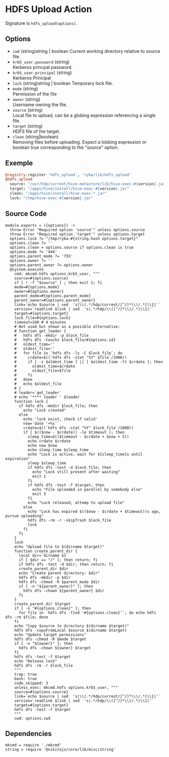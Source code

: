 
# HDFS Upload Action

Signature is `hdfs_upload(options)`.

## Options

* `cwd` (string)string | boolean
  Current working directory relative to source file.
* `krb5_user.password` (string)   
  Kerberos princpal password.
* `krb5_user.principal` (string)   
  Kerberos Principal
* `lock` (string)string | boolean
  Temporary lock file.
* `mode` (string)   
  Permission of the file
* `owner` (string)   
  Username owning the file.
* `source` (string)   
  Local file to upload, can be a globing expression referencing a single file.
* `target` (string)   
  HDFS file of the target.
* `clean` (string|boolean)   
  Removing files before uploading. Expect a lobbing expression or boolean true
  corresponding to the "source" option.

## Exemple

```coffee
@registry.register 'hdfs_upload', 'ryba/lib/hdfs_upload'
@hdfs_upload
  source: "/usr/hdp/current/hive-metastore/lib/hive-exec-#{version}.jar"
  target: "/apps/hive/install/hive-exec-#{version}.jar"
  clean: "/apps/hive/install/hive-exec-*.jar"
  lock: "/tmp/hive-exec-#{version}.jar"
```

## Source Code

    module.exports = ({options}) ->
      throw Error "Required option 'source'" unless options.source
      throw Error "Required option 'target'" unless options.target
      options.lock ?= "/tmp/ryba-#{string.hash options.target}"
      options.clean ?= ''
      options.clean = options.source if options.clean is true
      options.mode ?= '444'
      options.parent_mode ?= '755'
      options.owner ?= ''
      options.parent_owner ?= options.owner
      @system.execute
        cmd: mkcmd.hdfs options.krb5_user, """
        source=#{options.source}
        if [ ! -f "$source" ] ; then exit 1; fi
        mode=#{options.mode}
        owner=#{options.owner}
        parent_mode=#{options.parent_mode}
        parent_owner=#{options.parent_owner}
        link=`echo $source | sed  's|\\(.*/hdp/current/[^/]*\\)/.*|\\1|'`
        version=`readlink $link | sed  's|.*/hdp/\\([^/]*\\)/.*|\\1|'`
        target=#{options.target}
        lock_file=#{options.lock}
        timeout=240 # 4 minutes
        # Not used but shown as a possible alternative:
        # function get_leader {
        #   hdfs dfs -mkdir -p $lock_file
        #   hdfs dfs -touchz $lock_file/#{options.id}
        #   oldest_time=''
        #   oldest_file=''
        #   for file in `hdfs dfs -ls -C $lock_file`; do
        #     crdate=$((`hdfs dfs -stat "%Y" $file`/1000))
        #     if [ -z $oldest_time ] || [ $oldest_time -lt $crdate ]; then
        #       oldest_time=$crdate
        #       oldest_file=$file
        #     fi
        #   done
        #   echo $oldest_file
        # }
        # leader=`get_leader`
        # echo '**** leader ' $leader
        function lock {
          if hdfs dfs -mkdir $lock_file; then
            echo "Lock created"
          else
            echo 'lock exist, check if valid'
            now=`date '+%s'`
            crdate=$((`hdfs dfs -stat "%Y" $lock_file`/1000))
            if [ $(($now - $crdate)) -le $timeout ]; then
              sleep_time=$(($timeout - $crdate + $now + 5))
              echo crdate $crdate
              echo now $now
              echo sleep_time $sleep_time
              echo "Lock is active, wait for ${sleep_time}s until expiration"
              sleep $sleep_time
              if hdfs dfs -test -d $lock_file; then
                echo "Lock still present after waiting"
                exit 1
              fi
              if hdfs dfs -test -f $target; then
                echo "File uploaded in parallel by somebody else"
                exit 3
              fi
              echo "Lock released, attemp to upload file"
            else
              echo "Lock has expired $(($now - $crdate + $timeout))s ago, pursue uploading"
              hdfs dfs -rm -r -skipTrash $lock_file
              lock
            fi
          fi
        }
        lock
        echo "Upload file to $(dirname $target)"
        function create_parent_dir {
          local dir=`dirname $1`
          if [ $dir == "/" ]; then return; fi
          if hdfs dfs -test -d $dir; then return; fi
          create_parent_dir $dir
          echo "Create parent directory: $dir"
          hdfs dfs -mkdir -p $dir
          hdfs dfs -chmod -R $parent_mode $dir
          if [ -n "${parent_owner}" ]; then
            hdfs dfs -chown ${parent_owner} $dir
          fi
        }
        create_parent_dir $target
        if [ -n "#{options.clean}" ]; then
          for file in `hdfs dfs -find '#{options.clean}'`; do echo hdfs dfs -rm $file; done
        fi
        echo "Copy $source to directory $(dirname $target)"
        hdfs dfs -copyFromLocal $source $(dirname $target)
        echo "Update target permissions"
        hdfs dfs -chmod -R $mode $target
        if [ -n "${owner}" ]; then
          hdfs dfs -chown ${owner} $target
        fi
        hdfs dfs -test -f $target
        echo "Release lock"
        hdfs dfs -rm -r $lock_file
        """
        trap: true
        bash: true
        code_skipped: 3
        unless_exec: mkcmd.hdfs options.krb5_user, """
        source=#{options.source}
        link=`echo $source | sed  's|\\(.*/hdp/current/[^/]*\\)/.*|\\1|'`
        version=`readlink $link | sed  's|.*/hdp/\\([^/]*\\)/.*|\\1|'`
        target=#{options.target}
        hdfs dfs -test -f $target
        """
        cwd: options.cwd

## Dependencies

    mkcmd = require './mkcmd'
    string = require '@nikitajs/core/lib/misc/string'
